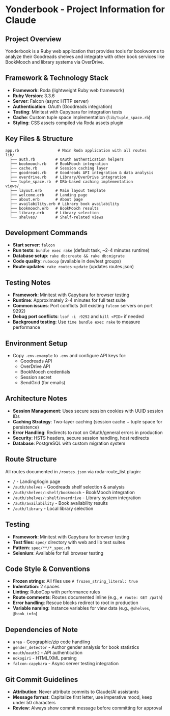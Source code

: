# Yonderbook - Project Information for Claude

## Project Overview
Yonderbook is a Ruby web application that provides tools for bookworms to analyze their Goodreads shelves and integrate with other book services like BookMooch and library systems via OverDrive.

## Framework & Technology Stack
- **Framework**: Roda (lightweight Ruby web framework)
- **Ruby Version**: 3.3.6
- **Server**: Falcon (async HTTP server)
- **Authentication**: OAuth (Goodreads integration)
- **Testing**: Minitest with Capybara for integration tests
- **Cache**: Custom tuple space implementation (`lib/tuple_space.rb`)
- **Styling**: CSS assets compiled via Roda assets plugin

## Key Files & Structure
```
app.rb                 # Main Roda application with all routes
lib/
  ├── auth.rb         # OAuth authentication helpers
  ├── bookmooch.rb    # BookMooch integration
  ├── cache.rb        # Session caching layer
  ├── goodreads.rb    # Goodreads API integration & data analysis
  ├── overdrive.rb    # Library/OverDrive integration
  └── tuple_space.rb  # DRb-based caching implementation
views/
  ├── layout.erb      # Main layout template
  ├── welcome.erb     # Landing page
  ├── about.erb       # About page
  ├── availability.erb # Library book availability
  ├── bookmooch.erb   # BookMooch results
  ├── library.erb     # Library selection
  └── shelves/        # Shelf-related views
```

## Development Commands
- **Start server**: `falcon`
- **Run tests**: `bundle exec rake` (default task, ~2-4 minutes runtime)
- **Database setup**: `rake db:create && rake db:migrate`
- **Code quality**: `rubocop` (available in dev/test groups)
- **Route updates**: `rake routes:update` (updates routes.json)

## Testing Notes
- **Framework**: Minitest with Capybara for browser testing
- **Runtime**: Approximately 2-4 minutes for full test suite
- **Common issues**: Port conflicts (kill existing `falcon` servers on port 9292)
- **Debug port conflicts**: `lsof -i :9292` and `kill <PID>` if needed
- **Background testing**: Use `time bundle exec rake` to measure performance

## Environment Setup
- Copy `.env-example` to `.env` and configure API keys for:
  - Goodreads API
  - OverDrive API
  - BookMooch credentials
  - Session secret
  - SendGrid (for emails)

## Architecture Notes
- **Session Management**: Uses secure session cookies with UUID session IDs
- **Caching Strategy**: Two-layer caching (session cache + tuple space for persistence)
- **Error Handling**: Redirects to root on OAuth/general errors in production
- **Security**: HSTS headers, secure session handling, host redirects
- **Database**: PostgreSQL with custom migration system

## Route Structure
All routes documented in `/routes.json` via roda-route_list plugin:
- `/` - Landing/login page
- `/auth/shelves` - Goodreads shelf selection & analysis
- `/auth/shelves/:shelf/bookmooch` - BookMooch integration
- `/auth/shelves/:shelf/overdrive` - Library system integration
- `/auth/availability` - Book availability results
- `/auth/library` - Local library selection

## Testing
- **Framework**: Minitest with Capybara for browser testing
- **Test files**: `spec/` directory with web and lib test suites
- **Pattern**: `spec/**/*_spec.rb`
- **Selenium**: Available for full browser testing

## Code Style & Conventions
- **Frozen strings**: All files use `# frozen_string_literal: true`
- **Indentation**: 2 spaces
- **Linting**: RuboCop with performance rules
- **Route comments**: Routes documented inline (e.g., `# route: GET /path`)
- **Error handling**: Rescue blocks redirect to root in production
- **Variable naming**: Instance variables for view data (e.g., `@shelves`, `@book_info`)

## Dependencies of Note
- `area` - Geographic/zip code handling
- `gender_detector` - Author gender analysis for book statistics
- `oauth`/`oauth2` - API authentication
- `nokogiri` - HTML/XML parsing
- `falcon-capybara` - Async server testing integration

## Git Commit Guidelines
- **Attribution**: Never attribute commits to Claude/AI assistants
- **Message format**: Capitalize first letter, use imperative mood, keep under 50 characters
- **Review**: Always show commit message before committing for approval